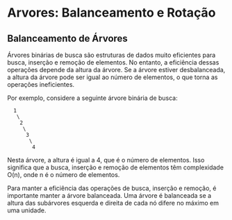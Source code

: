 # Arvores: Balanceamento e Rotação

## Balanceamento de Árvores

Árvores binárias de busca são estruturas de dados muito eficientes para busca, inserção e remoção de elementos. No
entanto, a eficiência dessas operações depende da altura da árvore. Se a árvore estiver desbalanceada, a altura da
árvore pode ser igual ao número de elementos, o que torna as operações ineficientes.

Por exemplo, considere a seguinte árvore binária de busca:

```
  1
   \
    2
     \
      3
       \
        4
```

Nesta árvore, a altura é igual a 4, que é o número de elementos. Isso significa que a busca, inserção e remoção de
elementos têm complexidade O(n), onde n é o número de elementos.

Para manter a eficiência das operações de busca, inserção e remoção, é importante manter a árvore balanceada. Uma árvore
é balanceada se a altura das subárvores esquerda e direita de cada nó difere no máximo em uma unidade.

